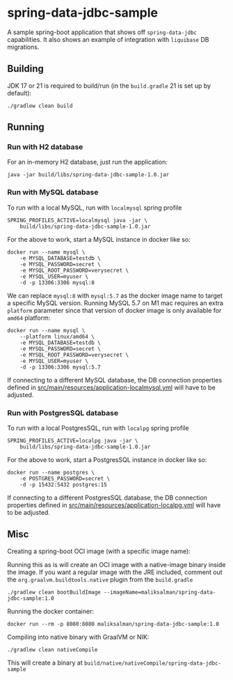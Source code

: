 # spring-data-jdbc-sample

A sample spring-boot application that shows off `spring-data-jdbc` capabilities. It also shows an example of integration with `liquibase` DB migrations.

## Building

JDK 17 or 21 is required to build/run (in the `build.gradle` 21 is set up by default): 

```
./gradlew clean build
```

## Running

### Run with H2 database

For an in-memory H2 database, just run the application:

```
java -jar build/libs/spring-data-jdbc-sample-1.0.jar 
```

### Run with MySQL database

To run with a local MySQL, run with `localmysql` spring profile

```
SPRING_PROFILES_ACTIVE=localmysql java -jar \
    build/libs/spring-data-jdbc-sample-1.0.jar
```

For the above to work, start a MySQL instance in docker like so:

```
docker run --name mysql \
    -e MYSQL_DATABASE=testdb \
    -e MYSQL_PASSWORD=secret \
    -e MYSQL_ROOT_PASSWORD=verysecret \
    -e MYSQL_USER=myuser \
    -d -p 13306:3306 mysql:8
```

We can replace `mysql:8` with `mysql:5.7` as the docker image name to target a specific MySQL version. Running MySQL 5.7 on M1 mac requires an extra `platform` parameter since that version of docker image is only available for `amd64` platform:

```
docker run --name mysql \
    --platform linux/amd64 \
    -e MYSQL_DATABASE=testdb \
    -e MYSQL_PASSWORD=secret \
    -e MYSQL_ROOT_PASSWORD=verysecret \
    -e MYSQL_USER=myuser \
    -d -p 13306:3306 mysql:5.7
```

If connecting to a different MySQL database, the DB connection properties defined in  [src/main/resources/application-localmysql.yml](src/main/resources/application-localmysql.yml) will have to be adjusted.

### Run with PostgresSQL database

To run with a local PostgresSQL, run with `localpg` spring profile

```
SPRING_PROFILES_ACTIVE=localpg java -jar \
    build/libs/spring-data-jdbc-sample-1.0.jar
```

For the above to work, start a PostgresSQL instance in docker like so:

```
docker run --name postgres \
    -e POSTGRES_PASSWORD=secret \
    -d -p 15432:5432 postgres:15
```

If connecting to a different PostgresSQL database, the DB connection properties defined in [src/main/resources/application-localpg.yml](src/main/resources/application-localpg.yml) will have to be adjusted.

## Misc

Creating a spring-boot OCI image (with a specific image name):

Running this as is will create an OCI image with a native-image binary inside the image. If you want a regular image with the JRE included, comment out the `org.graalvm.buildtools.native` plugin from the `build.gradle`

```
./gradlew clean bootBuildImage --imageName=maliksalman/spring-data-jdbc-sample:1.0
```

Running the docker container:

```
docker run --rm -p 8080:8080 maliksalman/spring-data-jdbc-sample:1.0
```

Compiling into native binary with GraalVM or NIK:

```
./gradlew clean nativeCompile
```

This will create a binary at `build/native/nativeCompile/spring-data-jdbc-sample`
